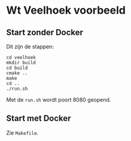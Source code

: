 # Wt Veelhoek voorbeeld

## Start zonder Docker

Dit zijn de stappen:

~~~~
cd veelhoek
mkdir build
cd build
cmake ..
make
cd ..
./run.sh
~~~~

Met de `run.sh` wordt poort 8080 geopend.

## Start met Docker

Zie `Makefile`.
